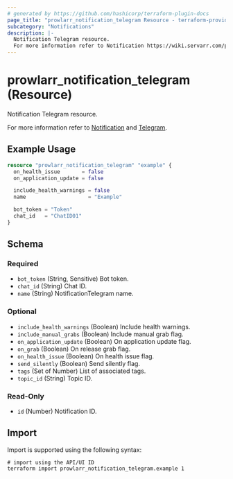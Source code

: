 ```yaml
---
# generated by https://github.com/hashicorp/terraform-plugin-docs
page_title: "prowlarr_notification_telegram Resource - terraform-provider-prowlarr"
subcategory: "Notifications"
description: |-
  Notification Telegram resource.
  For more information refer to Notification https://wiki.servarr.com/prowlarr/settings#connect and Telegram https://wiki.servarr.com/prowlarr/supported#telegram.
---
```


# prowlarr_notification_telegram (Resource)

<!-- subcategory:Notifications -->Notification Telegram resource.
For more information refer to [Notification](https://wiki.servarr.com/prowlarr/settings#connect) and [Telegram](https://wiki.servarr.com/prowlarr/supported#telegram).

## Example Usage

```terraform
resource "prowlarr_notification_telegram" "example" {
  on_health_issue       = false
  on_application_update = false

  include_health_warnings = false
  name                    = "Example"

  bot_token = "Token"
  chat_id   = "ChatID01"
}
```

<!-- schema generated by tfplugindocs -->
## Schema

### Required

- `bot_token` (String, Sensitive) Bot token.
- `chat_id` (String) Chat ID.
- `name` (String) NotificationTelegram name.

### Optional

- `include_health_warnings` (Boolean) Include health warnings.
- `include_manual_grabs` (Boolean) Include manual grab flag.
- `on_application_update` (Boolean) On application update flag.
- `on_grab` (Boolean) On release grab flag.
- `on_health_issue` (Boolean) On health issue flag.
- `send_silently` (Boolean) Send silently flag.
- `tags` (Set of Number) List of associated tags.
- `topic_id` (String) Topic ID.

### Read-Only

- `id` (Number) Notification ID.

## Import

Import is supported using the following syntax:

```shell
# import using the API/UI ID
terraform import prowlarr_notification_telegram.example 1
```
